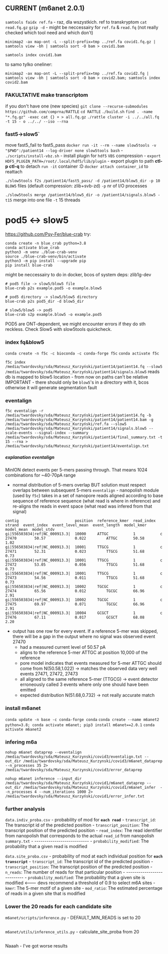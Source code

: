## CURRENT (m6anet 2.0.1)

###
`samtools faidx ref.fa` - raz, dla wszystkich. ref to transkryptom
`cat read.fq.gz`
`gzip -d` - might be neccessairy for `ref.fa` & `read.fq` (not really checked which tool need and which don't)

`minimap2 -ax map-ont -L --split-prefix=tmp ../ref.fa covid1.fq.gz | samtools view -bh | samtools sort -O bam > covid1.bam`

`samtools index covid1.bam`

to samo tylko oneliner:
```
minimap2 -ax map-ont -L --split-prefix=tmp ../ref.fa covid2.fq | samtools view -bh | samtools sort -O bam > covid2.bam; samtools index covid2.bam
```

### FAKULTATIVE make transcriptom
if you don't have one (new species)
`git clone --recurse-submodules https://github.com/comprna/RATTLE`
`cd RATTLE`
`./build.sh`
`find . -name "*.fq.gz" -exec cat {} + > all.fq.gz`
`./rattle cluster -i ../../all.fq -t 15 - o ../../ --iso --rna`

### fast5->slow5`
move fast5_fail to fast5_pass
`docker run -it --rm --name slow5tools -v "$PWD":/patient14 --log-driver none slow5tools bash`
	- `./scripts/install-vbz.sh` - install plugin for `hdf5` `VBS` compression
	- `export HDF5_PLUGIN_PATH=/root/.local/hdf5/lib/plugin` - export plugin to path
		**ctl-p ctl-q** to detach `run -it` container :D
		`docker attach container_id` to reattach

`./slow5tools f2s /patient14/fast5_pass/ -d /patient14/blow5_dir -p 10`
	`BLOW5` files (default compression: zlib+svb-zd)
	`-p` nr of I/O processes

`./slow5tools merge /patient14/blow5_dir -o /patient14/signals.blow5 -t15`
	merge into one file
	`-t` 15 threads


# pod5 <-> slow5
https://github.com/Psy-Fer/blue-crab
try:
```
conda create -n blue_crab python=3.8
conda activate blue_crab
python3 -m venv ./blue-crab-venv
source ./blue-crab-venv/bin/activate
python3 -m pip install --upgrade pip
pip install blue-crab
```
might be neccessairy to do in docker, bcos of system deps: zlib1g-dev

```
# pod5 file -> slow5/blow5 file
blue-crab p2s example.pod5 -o example.blow5

# pod5 directory -> slow5/blow5 directory
blue-crab p2s pod5_dir -d blow5_dir

# slow5/blow5 -> pod5
blue-crab s2p example.blow5 -o example.pod5
```

POD5 are ONT-dependent, we might encounter errors if they do sth reckless.
Check Slow5 with slow5tools quickcheck.


### index fq&blow5
`conda create -n f5c -c bioconda -c conda-forge f5c`
`conda activate f5c`

`f5c index /media/twardovsky/sda/Mateusz_Kurzyński/patient14/patient14.fq --slow5 /media/twardovsky/sda/Mateusz_Kurzyński/patient14/signals.blow5`
	reads db is mapped to blow5 location - from now on paths can't be relative
	IMPORTANT - there should only be `blow5`'s in a directory with it, bcos otherwise it will generate segmentation fault

### eventalign
`f5c eventalign -r /media/twardovsky/sda/Mateusz_Kurzyński/patient14/patient14.fq -b /media/twardovsky/sda/Mateusz_Kurzyński/patient14/patient14.bam -g /media/twardovsky/sda/Mateusz_Kurzyński/ref.fa --slow5 /media/twardovsky/sda/Mateusz_Kurzyński/patient14/signals.blow5 --scale-events --signal-index --summary /media/twardovsky/sda/Mateusz_Kurzyński/patient14/final_summary.txt -t 15 --rna > /media/twardovsky/sda/Mateusz_Kurzyński/patient14/eventalign.txt`

##### explanation eventalign
MinION detect events per 5-mers passing through.
That means 1024 combinations for ~40-70pA range
- normal distribution of 5-mers overlap BUT solution must respect overlaps between subsequent 5-mers
`eventalign` - nanopolish module (used by `f5c`) takes in a set of nanopore reads aligned according to base sequence of reference sequence (what read is where in reference) and re-aligns the reads in event space (what read was infered from that signal)
```
contig                         position  reference_kmer  read_index  strand  event_index  event_level_mean  event_length  model_kmer  model_mean  model_stdv
gi|556503834|ref|NC_000913.3|  10000     ATTGC           1           c       27470        50.57             0.022         ATTGC       50.58       1.02
gi|556503834|ref|NC_000913.3|  10001     TTGCG           1           c       27471        52.31             0.023         TTGCG       51.68       0.73
gi|556503834|ref|NC_000913.3|  10001     TTGCG           1           c       27472        53.05             0.056         TTGCG       51.68       0.73
gi|556503834|ref|NC_000913.3|  10001     TTGCG           1           c       27473        54.56             0.011         TTGCG       51.68       0.73
gi|556503834|ref|NC_000913.3|  10002     TGCGC           1           c       27474        65.56             0.012         TGCGC       66.96       2.91
gi|556503834|ref|NC_000913.3|  10002     TGCGC           1           c       27475        69.97             0.071         TGCGC       66.96       2.91
gi|556503834|ref|NC_000913.3|  10004     GCGCT           1           c       27476        67.11             0.017         GCGCT       68.08       2.20
```
- output has one row for every event. If a reference 5-mer was skipped, there will be a gap in the output where no signal was observed
event 27470
	- had a measured current level of 50.57 pA
	- aligns to the reference 5-mer ATTGC at position 10,000 of the reference
	- pore model indicates that events measured for 5-mer ATTGC should come from N(50.58,1.022) -> matches the observed data very well
events 27471, 27472, 27473
	- all aligned to the same reference 5-mer (TTGCG) -> event detector erroneously called 3 events where only one should have been emitted
	- expected distribution N(51.68,0.732) -> not really accurate match

### install m6anet
`conda update -n base -c conda-forge conda`
`conda create --name m6anet2 python=3.8; conda activate m6anet; pip3 install m6anet==2.0.1`
`conda activate m6anet2`


### infering m6a

`nohup m6anet dataprep --eventalign /media/twardovsky/sda/Mateusz_Kurzynski/covid3/eventalign.txt --out_dir /media/twardovsky/sda/Mateusz_Kurzynski/covid3/m6anet_dataprep --n_processes 35 2> /media/twardovsky/sda/Mateusz_Kurzynski/covid3/error_dataprep`


`nohup m6anet inference --input_dir /media/twardovsky/sda/Mateusz_Kurzyński/covid1/m6anet_dataprep --out_dir /media/twardovsky/sda/Mateusz_Kurzyński/covid1/m6anet_infer  --n_processes 4 --num_iterations 1000 2> /media/twardovsky/sda/Mateusz_Kurzyński/covid1/error_infer.txt`


### further analysis
`data.indiv_proba.csv` - probability of mod for **`each read`**
	-   `transcript_id`: The transcript id of the predicted position
	-   `transcript_position`: The transcript position of the predicted position
	-   `read_index`: The read identifier from nanopolish that corresponds to the actual `read_id` from nanopolish `summary.txt`
	- ---------------------------
	-   `probability_modified`: The probability that a given read is modified


`data.site_proba.csv` - probability of mod at each individual position for **`each transcript`**
	-   `transcript_id`: The transcript id of the predicted position
	-   `transcript_position`: The transcript position of the predicted position
	-   `n_reads`: The number of reads for that particular position 
	- ---------------------------
	-   `probability_modified`: The probability that a given site is modified     <---
		devs recommend a threshold of 0.9 to select m6A sites
	-   `kmer`: The 5-mer motif of a given site
	-   `mod_ratio`: The estimated percentage of reads in a given site that is modified



### Lower the 20 reads for each candidate site
`m6anet/scripts/inference.py` - DEFAULT_MIN_READS is set to 20
``` inference.py

```
`m6anet/utils/inference_utils.py` - calculate_site_proba from 20
``` inference_utils.py

```

Naaah - I've got worse results